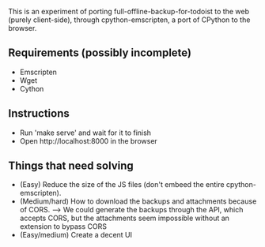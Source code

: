 This is an experiment of porting full-offline-backup-for-todoist to the web (purely client-side), through cpython-emscripten, a port of CPython to the browser.

## Requirements (possibly incomplete)

* Emscripten
* Wget
* Cython

## Instructions
* Run 'make serve' and wait for it to finish
* Open http://localhost:8000 in the browser

## Things that need solving

* (Easy) Reduce the size of the JS files (don't embeed the entire cpython-emscripten).
* (Medium/hard) How to download the backups and attachments because of CORS.
  --> We could generate the backups through the API, which accepts CORS,
      but the attachments seem impossible without an extension to bypass CORS
* (Easy/medium) Create a decent UI
